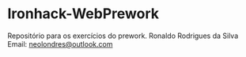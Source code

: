 # Ironhack-WebPrework
Repositório para os exercícios do prework.
Ronaldo Rodrigues da Silva
Email: neolondres@outlook.com

